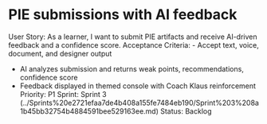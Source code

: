 # PIE submissions with AI feedback

User Story: As a learner, I want to submit PIE artifacts and receive AI-driven feedback and a confidence score.
Acceptance Criteria: - Accept text, voice, document, and designer output
- AI analyzes submission and returns weak points, recommendations, confidence score
- Feedback displayed in themed console with Coach Klaus reinforcement
Priority: P1
Sprint: Sprint 3 (../Sprints%20e2721efaa7de4b408a155fe7484eb190/Sprint%203%208a1b45bb32754b4884591bee529163ee.md)
Status: Backlog